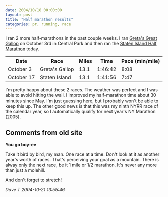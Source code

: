 ```yaml
---
date: 2004/10/18 00:00:00
layout: post
title: "Half marathon results"
categories: pr, running, race
---
```


I ran 2 more half-marathons in the past couple weeks. I ran [Greta's Great Gallop](http://web2.nyrrc.org/cgi-bin/start.cgi/aes-programs/results/startup.html?result.id=a41003&amp;result.year=2004) on October 3rd in Central Park and then ran the [Staten Island Half Marathon](http://web2.nyrrc.org/cgi-bin/start.cgi/aes-programs/results/startup.html?result.id=a41017&amp;result.year=2004) today.

<table> <tr> <th>Date</th> <th>Race</th> <th>Miles</th> <th>Time</th> <th>Pace (min/mile)</th> </tr>  <tr> <td>October 3</td> <td>Greta's Gallop</td> <td>13.1</td> <td>1:46:42</td> <td>8:08</td> </tr>  <tr> <td>October 17</td> <td>Staten Island</td> <td>13.1</td> <td>1:41:56</td> <td>7:47</td> </tr>  </table>

I'm pretty happy about these 2 races. The weather was perfect and I was able to avoid hitting the wall. I improved my half-marathon time about 30 minutes since May. I'm just guessing here, but I probably won't be able to keep this up. The other good news is that this was my ninth NYRR race of the calendar year, so I automatically qualify for next year's NY Marathon (2005).

<div id="comment-box">
<h2>Comments from old site</h2>

<div class="one-comment">
<p><b>You go boy-ee</b></p>
<p>
Take it bird by bird, my man.  One race at a time.  Don't look at it
as another year's worth of races.  That's perceiving your goal as a
mountain.  There is alway only the next race, be it 1 mile or 1/2
marathon.  It's never any more than just a molehill.
</p>
<p>
And don't forget to stretch!
</p>
<address class="signature">
<span class="author">Dave T</span>
<span class="date">2004-10-21 13:55:46</span>
</address>
</div>

</div>
